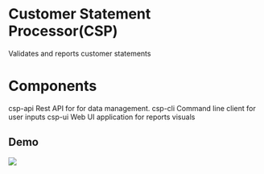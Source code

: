 # Customer Statement Processor(CSP)
Validates and reports customer statements

# Components
csp-api Rest API for for data management.
csp-cli Command line client for user inputs
csp-ui  Web UI application for reports visuals

## Demo

![](demo.gif)



